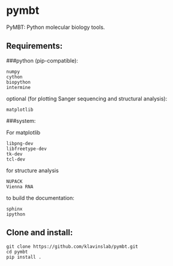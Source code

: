# pymbt

PyMBT: Python molecular biology tools.

## Requirements:

###python (pip-compatible):

```
numpy
cython
biopython
intermine
```

optional (for plotting Sanger sequencing and structural analysis):

```
matplotlib
```

###system:

For matplotlib

```
libpng-dev
libfreetype-dev
tk-dev
tcl-dev
```

for structure analysis

```
NUPACK
Vienna RNA
```

to build the documentation:
```
sphinx
ipython
```

## Clone and install:

```
git clone https://github.com/klavinslab/pymbt.git
cd pymbt
pip install .
```
